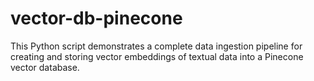# vector-db-pinecone
This Python script demonstrates a complete data ingestion pipeline for creating and storing vector embeddings of textual data into a Pinecone vector database.
